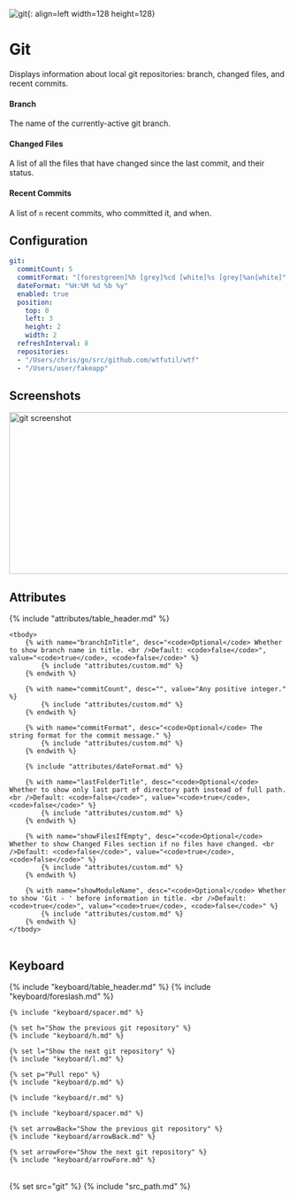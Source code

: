 
![git](/assets/services/git.png){: align=left width=128 height=128}

# Git

Displays information about local git repositories: branch, changed
files, and recent commits.

#### Branch

The name of the currently-active git branch.

#### Changed Files

A list of all the files that have changed since the last
commit, and their status.

#### Recent Commits

A list of `n` recent commits, who committed it, and when.

## Configuration

```yaml
git:
  commitCount: 5
  commitFormat: "[forestgreen]%h [grey]%cd [white]%s [grey]%an[white]"
  dateFormat: "%H:%M %d %b %y"
  enabled: true
  position:
    top: 0
    left: 3
    height: 2
    width: 2
  refreshInterval: 8
  repositories:
  - "/Users/chris/go/src/github.com/wtfutil/wtf"
  - "/Users/user/fakeapp"
```

## Screenshots

<img class="screenshot" src="/assets/modules/git.png" width="720" height="292" alt="git screenshot" />

## Attributes

<table>
    {% include "attributes/table_header.md" %}

    <tbody>
        {% with name="branchInTitle", desc="<code>Optional</code> Whether to show branch name in title. <br />Default: <code>false</code>", value="<code>true</code>, <code>false</code>" %}
            {% include "attributes/custom.md" %}
        {% endwith %}

        {% with name="commitCount", desc="", value="Any positive integer." %}
            {% include "attributes/custom.md" %}
        {% endwith %}

        {% with name="commitFormat", desc="<code>Optional</code> The string format for the commit message." %}
            {% include "attributes/custom.md" %}
        {% endwith %}

        {% include "attributes/dateFormat.md" %}

        {% with name="lastFolderTitle", desc="<code>Optional</code> Whether to show only last part of directory path instead of full path. <br />Default: <code>false</code>", value="<code>true</code>, <code>false</code>" %}
            {% include "attributes/custom.md" %}
        {% endwith %}

        {% with name="showFilesIfEmpty", desc="<code>Optional</code> Whether to show Changed Files section if no files have changed. <br />Default: <code>false</code>", value="<code>true</code>, <code>false</code>" %}
            {% include "attributes/custom.md" %}
        {% endwith %}

        {% with name="showModuleName", desc="<code>Optional</code> Whether to show 'Git - ' before information in title. <br />Default: <code>true</code>", value="<code>true</code>, <code>false</code>" %}
            {% include "attributes/custom.md" %}
        {% endwith %}
    </tbody>
</table>

## Keyboard

<table>
  {% include "keyboard/table_header.md" %}

  <tbody>
    {% include "keyboard/foreslash.md" %}

    {% include "keyboard/spacer.md" %}

    {% set h="Show the previous git repository" %}
    {% include "keyboard/h.md" %}

    {% set l="Show the next git repository" %}
    {% include "keyboard/l.md" %}

    {% set p="Pull repo" %}
    {% include "keyboard/p.md" %}

    {% include "keyboard/r.md" %}

    {% include "keyboard/spacer.md" %}

    {% set arrowBack="Show the previous git repository" %}
    {% include "keyboard/arrowBack.md" %}

    {% set arrowFore="Show the next git repository" %}
    {% include "keyboard/arrowFore.md" %}
  </tbody>
</table>

{% set src="git" %}
{% include "src_path.md" %}